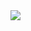 <img src="https://github-readme-stats.vercel.app/api/top-langs/?username=voyager19878"/>

<!---
vydell/vydell is a ✨ special ✨ repository because its `README.md` (this file) appears on your GitHub profile.
You can click the Preview link to take a look at your changes.
--->
